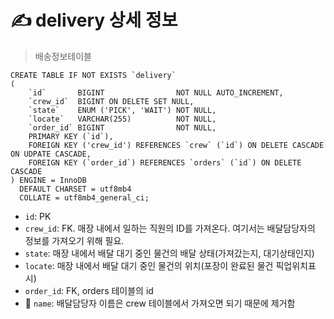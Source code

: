 # ✍️ delivery 상세 정보
> 배송정보테이블

```mariadb
CREATE TABLE IF NOT EXISTS `delivery`
(
    `id`       BIGINT                NOT NULL AUTO_INCREMENT,
    `crew_id`  BIGINT ON DELETE SET NULL,
    `state`    ENUM ('PICK', 'WAIT') NOT NULL,
    `locate`   VARCHAR(255)          NOT NULL,
    `order_id` BIGINT                NOT NULL,
    PRIMARY KEY (`id`),
    FOREIGN KEY ('crew_id') REFERENCES `crew` (`id`) ON DELETE CASCADE ON UDPATE CASCADE,
    FOREIGN KEY (`order_id`) REFERENCES `orders` (`id`) ON DELETE CASCADE
) ENGINE = InnoDB
  DEFAULT CHARSET = utf8mb4
  COLLATE = utf8mb4_general_ci;
```

- `id`: PK
- `crew_id`: FK. 매장 내에서 일하는 직원의 ID를 가져온다. 여기서는 배달담당자의 정보를 가져오기 위해 필요.
- `state`: 매장 내에서 배달 대기 중인 물건의 배달 상태(가져갔는지, 대기상태인지)
- `locate`: 매장 내에서 배달 대기 중인 물건의 위치(포장이 완료된 물건 픽업위치표시)
- `order_id`: FK, orders 테이블의 id
- 🚨 `name`: 배달담당자 이름은 crew 테이블에서 가져오면 되기 때문에 제거함
